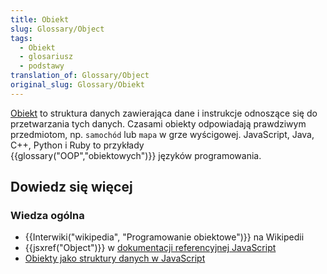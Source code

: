 ```yaml
---
title: Obiekt
slug: Glossary/Object
tags:
  - Obiekt
  - glosariusz
  - podstawy
translation_of: Glossary/Object
original_slug: Glossary/Obiekt
---
```

[Obiekt](/pl/docs/Web/JavaScript/Referencje/Obiekty/Object) to struktura danych zawierająca dane i instrukcje odnoszące się do przetwarzania tych danych. Czasami obiekty odpowiadają prawdziwym przedmiotom, np. `samochód` lub `mapa` w grze wyścigowej. JavaScript, Java, C++, Python i Ruby to przykłady {{glossary("OOP","obiektowych")}} języków programowania.

## Dowiedz się więcej

### Wiedza ogólna

- {{Interwiki("wikipedia", "Programowanie obiektowe")}} na Wikipedii
- {{jsxref("Object")}} w [dokumentacji referencyjnej JavaScript](/pl/docs/Web/JavaScript/Referencje)
- [Obiekty jako struktury danych w JavaScript](/pl/docs/Web/JavaScript/Data_structures#Objects)
